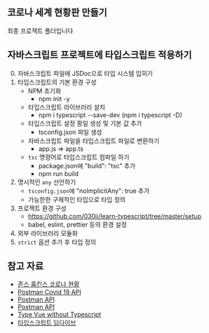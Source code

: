 ## 코로나 세계 현황판 만들기

최종 프로젝트 폴더입니다

## 자바스크립트 프로젝트에 타입스크립트 적용하기
0. 자바스크립트 파일에 JSDoc으로 타입 시스템 입히기
1. 타입스크립트의 기본 환경 구성
   - NPM 초기화
     - npm init -y
   - 타입스크립트 라이브러리 설치
     - npm i typescript --save-dev (npm i typescript -D)
   - 타입스크립트 설정 팡일 생성 및 기본 값 추가
     - tsconfig.json 파일 생성
   - 자바스크립트 파일을 타입스크립트 파일로 변환하기
     - app.js => app.ts
   - `tsc` 명령어로 타입스크립트 컴파일 하기
     - package.json에 "build": "tsc" 추가 
     - npm run build
2. 명시적인 `any` 선언하기
   - `tsconfig.json`에 "noImplicitAny": true 추가
   - 가능한한 구체적인 타입으로 타입 정의
3. 프로젝트 환경 구성
   - https://github.com/030ii/learn-typescript/tree/master/setup
   - babel, eslint, prettier 등의 환경 설정
4. 외부 라이브러리 모듈화
5. `strict` 옵션 추가 후 타입 정의

## 참고 자료

- [존스 홉킨스 코로나 현황](https://www.arcgis.com/apps/opsdashboard/index.html#/bda7594740fd40299423467b48e9ecf6)
- [Postman Covid 19 API](https://covid-19-apis.postman.com/)
- [Postman API](https://documenter.getpostman.com/view/10808728/SzS8rjbc?version=latest#27454960-ea1c-4b91-a0b6-0468bb4e6712)
- [Postman API](https://documenter.getpostman.com/view/10808728/SzS8rjbc?version=latest#00030720-fae3-4c72-8aea-ad01ba17adf8)
- [Type Vue without Typescript](https://blog.usejournal.com/type-vue-without-typescript-b2b49210f0b)
- [타입스크립트 딥다이브](https://basarat.gitbook.io/typescript)
